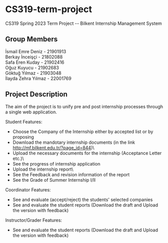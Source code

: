 # CS319-term-project
CS319 Spring 2023 Term Project -- Bilkent Internship Management System

## Group Members

İsmail Emre Deniz - 21901913\
Berkay İnceişçi - 21802088\
Safa Eren Kuday - 21902416\
Oğuz Kuyucu - 21902683\
Göktuğ Yılmaz - 21903048\
İlayda Zehra Yılmaz - 22001769

## Project Description
The aim of the project is to unify pre and post internship processes through a single web application.

Student Features:
- Choose the Company of the Internship either by accepted list or by proposing
- Download the mandotary internship documents (in the link http://mf.bilkent.edu.tr/?page_id=844)\
- Upload the necessary documents for the internship (Acceptance Letter etc.)\
- See the progress of internship application
- Upload the internship report\
- See the Feedback and revision information of the report
- See the Grade of Summer Internship I/II 

Coordinator Features:
- See and evaluate (accept/reject) the students' selected companies
- See and evaluate the student reports (Download the draft and Upload the version with feedback)

Instructor/Grader Features:
- See and evaluate the student reports (Download the draft and Upload the version with feedback)
